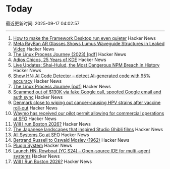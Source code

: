 # Today

最近更新时间: 2025-09-17 04:02:57

--- 
1. [How to make the Framework Desktop run even quieter](https://noctua.at/en/how-to-make-the-framework-desktop-run-even-quieter) Hacker News
2. [Meta RayBan AR Glasses Shows Lumus Waveguide Structures in Leaked Video](https://kguttag.com/2025/09/16/meta-rayban-ar-glasses-shows-lumus-waveguide-structures-in-leaked-video/) Hacker News
3. [The Linux Process Journey (2023) [pdf]](https://thelearningjourneyebooks.com/wp-content/uploads/2023/09/TheLinuxProcessJourney_v6_Sep2023.pdf) Hacker News
4. [Adios Chicos, 25 Years of KDE](https://jriddell.org/2025/09/14/adios-chicos-25-years-of-kde/) Hacker News
5. [Live Updates: Shai-Hulud, the Most Dangerous NPM Breach in History](https://www.koi.security/blog/shai-hulud-npm-supply-chain-attack-crowdstrike-tinycolor) Hacker News
6. [Show HN: AI Code Detector – detect AI-generated code with 95% accuracy](https://code-detector.ai/) Hacker News
7. [The Linux Process Journey [pdf]](https://thelearningjourneyebooks.com/wp-content/uploads/2023/09/TheLinuxProcessJourney_v6_Sep2023.pdf) Hacker News
8. [Scammed out of $130K via fake Google call, spoofed Google email and auth sync](https://bewildered.substack.com/p/i-was-scammed-out-of-130000-and-google) Hacker News
9. [Denmark close to wiping out cancer-causing HPV strains after vaccine roll-out](https://www.gavi.org/vaccineswork/denmark-close-wiping-out-leading-cancer-causing-hpv-strains-after-vaccine-roll-out) Hacker News
10. [Waymo has received our pilot permit allowing for commercial operations at SFO](https://waymo.com/blog/#short-all-systems-go-at-sfo-waymo-has-received-our-pilot-permit) Hacker News
11. [Will I run Boston 2026?](https://getfast.ai/blogs/boston-2026) Hacker News
12. [The Japanese landscapes that inspired Studio Ghibli films](https://www.bbc.com/travel/article/20250912-the-japanese-landscapes-that-inspired-studio-ghibli-films) Hacker News
13. [All Systems Go at SFO](https://waymo.com/blog/#short-all-systems-go-at-sfo-waymo-has-received-our-pilot-permit) Hacker News
14. [Bertrand Russell to Oswald Mosley (1962)](https://lettersofnote.com/2016/02/02/every-ounce-of-my-energy/) Hacker News
15. [Plugin System](https://iina.io/plugins/) Hacker News
16. [Launch HN: Rowboat (YC S24) – Open-source IDE for multi-agent systems](https://github.com/rowboatlabs/rowboat) Hacker News
17. [Will I Run Boston 2026?](https://getfast.ai/blogs/boston-2026) Hacker News

